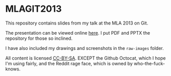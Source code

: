 # MLAGIT2013

This repository contains slides from my talk at the MLA 2013 on Git. 

The presentation can be viewed online [here](http://mcburton.net/MLAGIT2013). I put PDF and PPTX the repository for those so inclined.

I have also included my drawings and screenshots in the ```raw-images``` folder.

All content is licensed [CC-BY-SA](http://creativecommons.org/licenses/by-sa/2.0/). EXCEPT the Github Octocat, which I hope I'm using fairly, and the Reddit rage face, which is owned by who-the-fuck-knows.


